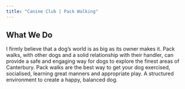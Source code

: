 ```yaml
---
title: "Canine Club | Pack Walking"
---
```


## What We Do

I firmly believe that a dog’s world is as big as its owner makes it. Pack walks, with other dogs and a solid relationship with their handler, can provide a safe and engaging way for dogs to explore the finest areas of Canterbury.
Pack walks are the best way to get your dog exercised, socialised, learning great manners and appropriate play. A structured environment to create a happy, balanced dog. 
